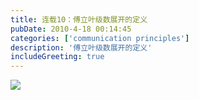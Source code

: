 ```yaml
---
title: 连载10：傅立叶级数展开的定义
pubDate: 2010-4-18 00:14:45 
categories: ['communication principles']
description: '傅立叶级数展开的定义'
includeGreeting: true
---
```


![](https://img2.imgtp.com/2024/04/26/TbedJJkg.png)
